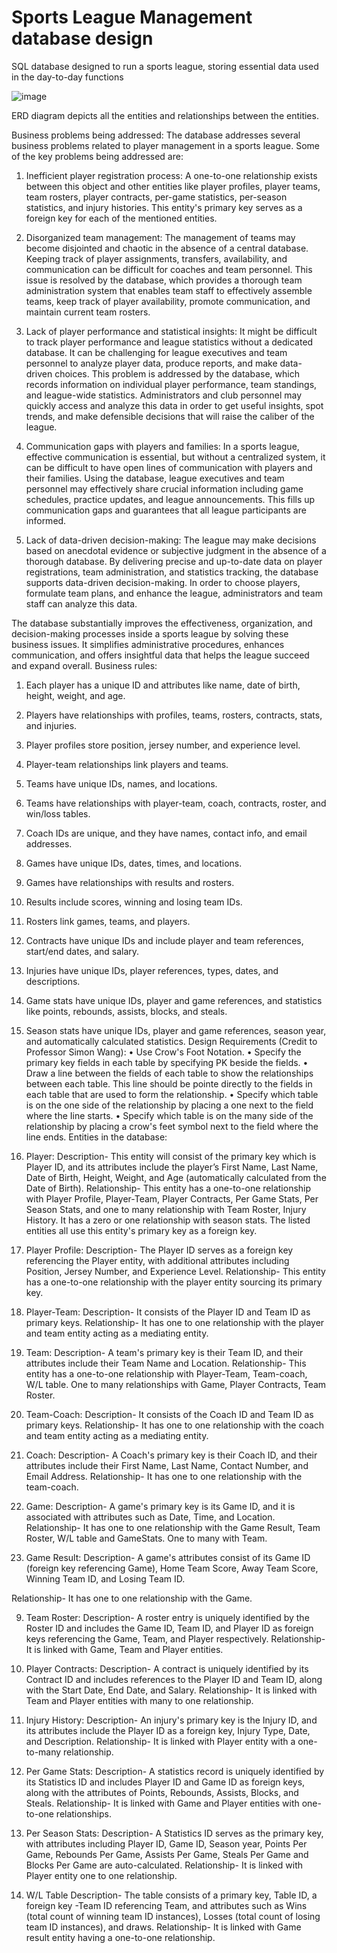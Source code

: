 # Sports League Management database design 
SQL database designed to run a sports league, storing essential data used in the day-to-day functions

![image](https://github.com/sashank1079/SportsLeagueMngmt/assets/122720872/01cc69b9-524f-4833-88cc-8f3d188605a8)

ERD diagram depicts all the entities and relationships between the entities. 

Business problems being addressed:
The database addresses several business problems related to player management in a sports league. Some of the key problems being addressed are:
1.	Inefficient player registration process: A one-to-one relationship exists between this object and other entities like player profiles, player teams, team rosters, player contracts, per-game statistics, per-season statistics, and injury histories. This entity's primary key serves as a foreign key for each of the mentioned entities.

2.	Disorganized team management: The management of teams may become disjointed and chaotic in the absence of a central database. Keeping track of player assignments, transfers, availability, and communication can be difficult for coaches and team personnel. This issue is resolved by the database, which provides a thorough team administration system that enables team staff to effectively assemble teams, keep track of player availability, promote communication, and maintain current team rosters.



3.	Lack of player performance and statistical insights: It might be difficult to track player performance and league statistics without a dedicated database. It can be challenging for league executives and team personnel to analyze player data, produce reports, and make data-driven choices. This problem is addressed by the database, which records information on individual player performance, team standings, and league-wide statistics. Administrators and club personnel may quickly access and analyze this data in order to get useful insights, spot trends, and make defensible decisions that will raise the caliber of the league.

4.	Communication gaps with players and families: In a sports league, effective communication is essential, but without a centralized system, it can be difficult to have open lines of communication with players and their families. Using the database, league executives and team personnel may effectively share crucial information including game schedules, practice updates, and league announcements. This fills up communication gaps and guarantees that all league participants are informed.


5.	Lack of data-driven decision-making: The league may make decisions based on anecdotal evidence or subjective judgment in the absence of a thorough database. By delivering precise and up-to-date data on player registrations, team administration, and statistics tracking, the database supports data-driven decision-making. In order to choose players, formulate team plans, and enhance the league, administrators and team staff can analyze this data.

The database substantially improves the effectiveness, organization, and decision-making processes inside a sports league by solving these business issues. It simplifies administrative procedures, enhances communication, and offers insightful data that helps the league succeed and expand overall.
Business rules:
1.	Each player has a unique ID and attributes like name, date of birth, height, weight, and age.
2.	Players have relationships with profiles, teams, rosters, contracts, stats, and injuries.
3.	Player profiles store position, jersey number, and experience level.
4.	Player-team relationships link players and teams.
5.	Teams have unique IDs, names, and locations.
6.	Teams have relationships with player-team, coach, contracts, roster, and win/loss tables.
7.	Coach IDs are unique, and they have names, contact info, and email addresses.
8.	Games have unique IDs, dates, times, and locations.
9.	Games have relationships with results and rosters.
10.	Results include scores, winning and losing team IDs.
11.	Rosters link games, teams, and players.
12.	Contracts have unique IDs and include player and team references, start/end dates, and salary.
13.	Injuries have unique IDs, player references, types, dates, and descriptions.
14.	Game stats have unique IDs, player and game references, and statistics like points, rebounds, assists, blocks, and steals.
15.	Season stats have unique IDs, player and game references, season year, and automatically calculated statistics.
Design Requirements (Credit to Professor Simon Wang):
• Use Crow's Foot Notation.
• Specify the primary key fields in each table by specifying PK beside the fields.
• Draw a line between the fields of each table to show the relationships between each table. This line should be pointe directly to the fields in each table that are used to form the relationship.
• Specify which table is on the one side of the relationship by placing a one next to the field where the Iine starts.
• Specify which table is on the many side of the relationship by placing a crow's feet symbol next to the field where the line ends.
Entities in the database:
1.	Player:
Description- This entity will consist of the primary key which is Player ID, and its attributes               include the player’s First Name, Last Name, Date of Birth, Height, Weight, and Age (automatically calculated from the Date of Birth).
Relationship- This entity has a one-to-one relationship with Player Profile, Player-Team, Player Contracts, Per Game Stats, Per Season Stats, and one to many relationship with Team Roster, Injury History. It has a zero or one relationship with season stats. The listed entities all use this entity's primary key as a foreign key.
2.	Player Profile:
Description- The Player ID serves as a foreign key referencing the Player entity, with additional attributes including Position, Jersey Number, and Experience Level.
Relationship- This entity has a one-to-one relationship with the player entity sourcing its primary key.
3.	Player-Team:
Description- It consists of the Player ID and Team ID as primary keys.
Relationship- It has one to one relationship with the player and team entity acting as a mediating entity.
4.	Team: 
Description- A team's primary key is their Team ID, and their attributes include their Team Name and Location.
Relationship- This entity has a one-to-one relationship with Player-Team, Team-coach, W/L table. One to many relationships with Game, Player Contracts, Team Roster.


5.	 Team-Coach:
Description- It consists of the Coach ID and Team ID as primary keys.
Relationship- It has one to one relationship with the coach and team entity acting as a mediating entity.
6.	Coach:
Description- A Coach's primary key is their Coach ID, and their attributes include their First Name, Last Name, Contact Number, and Email Address.
Relationship- It has one to one relationship with the team-coach.
7.	 Game:
Description- A game's primary key is its Game ID, and it is associated with attributes such as Date, Time, and Location.
Relationship- It has one to one relationship with the Game Result, Team Roster, W/L table and GameStats. One to many with Team.
8.	Game Result:
Description- A game's attributes consist of its Game ID (foreign key referencing Game), Home Team Score, Away Team Score, Winning Team ID, and Losing Team ID.

Relationship- It has one to one relationship with the Game.

9.	Team Roster:
Description- A roster entry is uniquely identified by the Roster ID and includes the Game ID, Team ID, and Player ID as foreign keys referencing the Game, Team, and Player respectively.
Relationship- It is linked with Game, Team and Player entities.
10.	Player Contracts:
Description- A contract is uniquely identified by its Contract ID and includes references to the Player ID and Team ID, along with the Start Date, End Date, and Salary.
Relationship- It is linked with Team and Player entities with many to one relationship. 
11.	Injury History:
Description- An injury's primary key is the Injury ID, and its attributes include the Player ID as a foreign key, Injury Type, Date, and Description.
Relationship- It is linked with Player entity with a one-to-many relationship.
12.	Per Game Stats:
Description- A statistics record is uniquely identified by its Statistics ID and includes Player ID and Game ID as foreign keys, along with the attributes of Points, Rebounds, Assists, Blocks, and Steals.
Relationship- It is linked with Game and Player entities with one-to-one relationships.


13.	Per Season Stats:
Description- A Statistics ID serves as the primary key, with attributes including Player ID, Game ID, Season year, Points Per Game, Rebounds Per Game, Assists Per Game, Steals Per Game and Blocks Per Game are auto-calculated.
Relationship- It is linked with Player entity one to one relationship.
14.	W/L Table
Description- The table consists of a primary key, Table ID, a foreign key -Team ID referencing Team, and attributes such as Wins (total count of winning team ID instances), Losses (total count of losing team ID instances), and draws.
Relationship- It is linked with Game result entity having a one-to-one relationship.

